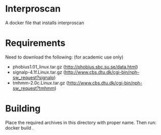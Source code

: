 # Interproscan
A docker file that installs interproscan

# Requirements
Need to download the following: (for academic use only)
* phobius1.01_linux.tar.gz (http://phobius.sbc.su.se/data.html)
* signalp-4.1f.Linux.tar.gz (http://www.cbs.dtu.dk/cgi-bin/nph-sw_request?signalp)
* tmhmm-2.0c.Linux.tar.gz (http://www.cbs.dtu.dk/cgi-bin/nph-sw_request?tmhmm)

# Building
Place the required archives in this directory with proper name.
Then run:
    docker build .
